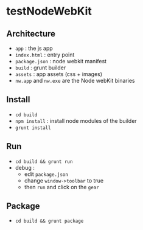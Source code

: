 testNodeWebKit
==============

Architecture
------------
- `app` : the js app
- `index.html` : entry point
- `package.json` : node webkit manifest
- `build` : grunt builder
- `assets` : app assets (css + images)
- `nw.app` and `nw.exe` are the Node webKit binaries

Install
-------
- `cd build`
- `npm install` : install node modules of the builder
- `grunt install`

Run
---
- `cd build && grunt run`
- debug : 
    - edit `package.json`
    - change `window->toolbar` to true
    - then `run` and click on the `gear`

Package
-------
- `cd build && grunt package`